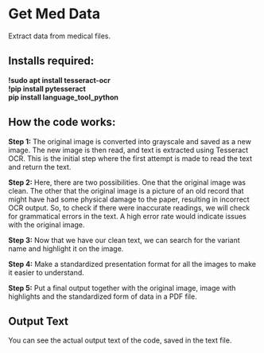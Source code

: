 # Get Med Data
Extract data from medical files.

## Installs required:
**!sudo apt install tesseract-ocr** \
**!pip install pytesseract** \
**pip install language_tool_python**

## How the code works:

**Step 1:** The original image is converted into grayscale and saved as a new image. The new image is then read, and text is extracted using Tesseract OCR. This is the initial step where the first attempt is made to read the text and return the text.

**Step 2:** Here, there are two possibilities. One that the original image was clean. The other that the original image is a picture of an old record that might have had some physical damage to the paper, resulting in incorrect OCR output. So, to check if there were inaccurate readings, we will check for grammatical errors in the text. A high error rate would indicate issues with the original image. 

**Step 3:** Now that we have our clean text, we can search for the variant name and highlight it on the image. 

**Step 4:** Make a standardized presentation format for all the images to make it easier to understand.

**Step 5:** Put a final output together with the original image, image with highlights and the standardized form of data in a PDF file.

## Output Text

You can see the actual output text of the code, saved in the text file.
